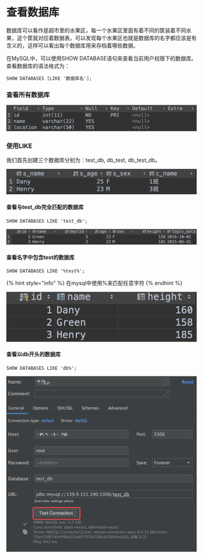 # 查看数据库

数据库可以看作是超市里的水果区，每一个水果区里面有着不同的筐装着不同水果，这个筐就对应着数据表。可以发现每个水果区也就是数据库的名字都应该是有含义的，这样可以看出每个数据库用来存档着哪些数据。

在MySQL中，可以使用SHOW DATABASE语句来查看当前用户权限下的数据库。查看数据库的语法格式为：

```text
SHOW DATABASES [LIKE '数据库名'];
```

### 查看所有数据库

![](../.gitbook/assets/image%20%2854%29.png)

### 使用LIKE

我们首先创建三个数据库分别为：test\_db, db\_test, db\_test\_db。

![](../.gitbook/assets/image%20%2871%29.png)

#### 查看与test\_db完全匹配的数据库

```text
SHOW DATABASES LIKE 'test_db';
```

![](../.gitbook/assets/image%20%2868%29.png)

#### 查看名字中包含test的数据库

```text
SHOW DATABASES LIKE '%test%';
```

{% hint style="info" %}
在mysql中使用%来匹配任意字符
{% endhint %}

![](../.gitbook/assets/image%20%2870%29.png)

#### 查看以db开头的数据库

```text
SHOW DATABASES LIKE 'db%';
```

![](../.gitbook/assets/image%20%2838%29.png)


